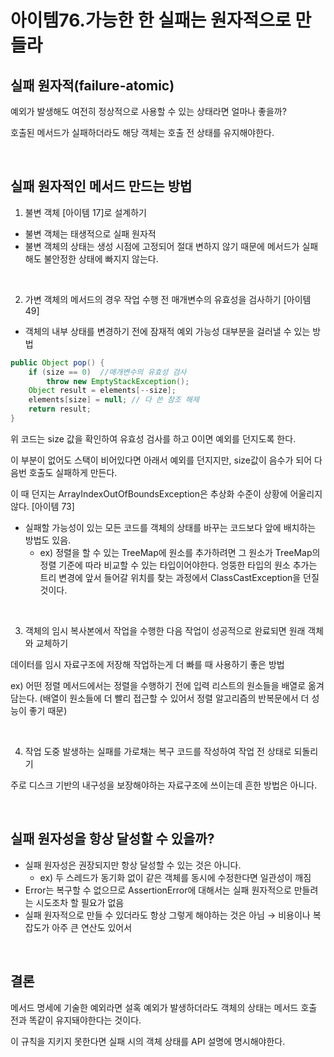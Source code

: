 # 아이템76.가능한 한 실패는 원자적으로 만들라

## **실패 원자적(failure-atomic)**

예외가 발생해도 여전히 정상적으로 사용할 수 있는 상태라면 얼마나 좋을까?

호출된 메서드가 실패하더라도 해당 객체는 호출 전 상태를 유지해야한다.

<br>

## **실패 원자적인 메서드 만드는 방법**

1) 불변 객체 [아이템 17]로 설계하기

- 불변 객체는 태생적으로 실패 원자적
- 불변 객체의 상태는 생성 시점에 고정되어 절대 변하지 않기 때문에 메서드가 실패해도 불안정한 상태에 빠지지 않는다.

<br>

2) 가변 객체의 메서드의 경우 작업 수행 전 매개변수의 유효성을 검사하기 [아이템 49]

- 객체의 내부 상태를 변경하기 전에 잠재적 예외 가능성 대부분을 걸러낼 수 있는 방법

```java
public Object pop() {
    if (size == 0)  //매개변수의 유효성 검사
        throw new EmptyStackException();  
    Object result = elements[--size];
    elements[size] = null; // 다 쓴 참조 해제
    return result;
}
```

위 코드는 size 값을 확인하여 유효성 검사를 하고 0이면 예외를 던지도록 한다.

이 부분이 없어도 스택이 비어있다면 아래서 예외를 던지지만, size값이 음수가 되어 다음번 호출도 실패하게 만든다.

 이 때 던지는 ArrayIndexOutOfBoundsException은 추상화 수준이 상황에 어울리지 않다. [아이템 73]

- 실패할 가능성이 있는 모든 코드를 객체의 상태를 바꾸는 코드보다 앞에 배치하는 방법도 있음.
    - ex) 정렬을 할 수 있는 TreeMap에 원소를 추가하려면 그 원소가 TreeMap의 정렬 기준에 따라 비교할 수 있는 타입이어야한다. 엉뚱한 타입의 원소 추가는 트리 변경에 앞서 들어갈 위치를 찾는 과정에서 ClassCastException을 던질 것이다.

<br>

3) 객체의 임시 복사본에서 작업을 수행한 다음 작업이 성공적으로 완료되면 원래 객체와 교체하기

데이터를 임시 자료구조에 저장해 작업하는게 더 빠를 때 사용하기 좋은 방법

ex) 어떤 정렬 메서드에서는 정렬을 수행하기 전에 입력 리스트의 원소들을 배열로 옮겨 담는다. (배열이 원소들에 더 빨리 접근할 수 있어서 정렬 알고리즘의 반복문에서 더 성능이 좋기 때문)

<br>

4) 작업 도중 발생하는 실패를 가로채는 복구 코드를 작성하여 작업 전 상태로 되돌리기

주로 디스크 기반의 내구성을 보장해야하는 자료구조에 쓰이는데 흔한 방법은 아니다.

<br>

## **실패 원자성을 항상 달성할 수 있을까?**

- 실패 원자성은 권장되지만 항상 달성할 수 있는 것은 아니다.
    - ex) 두 스레드가 동기화 없이 같은 객체를 동시에 수정한다면 일관성이 깨짐
- Error는 복구할 수 없으므로 AssertionError에 대해서는 실패 원자적으로 만들려는 시도조차 할 필요가 없음
- 실패 원자적으로 만들 수 있더라도 항상 그렇게 해야하는 것은 아님 → 비용이나 복잡도가 아주 큰 연산도 있어서

<br>

## **결론**

메서드 명세에 기술한 예외라면 설혹 예외가 발생하더라도 객체의 상태는 메서드 호출 전과 똑같이 유지돼야한다는 것이다.

이 규칙을 지키지 못한다면 실패 시의 객체 상태를 API 설명에 명시해야한다.